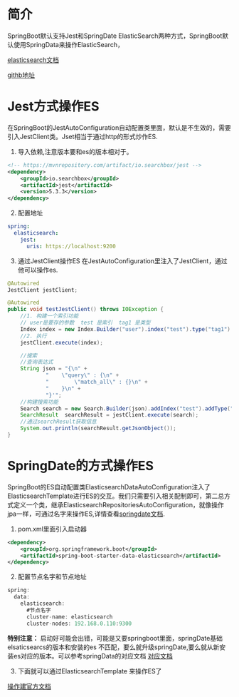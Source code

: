 
# 简介
SpringBoot默认支持Jest和SpringDate ElasticSearch两种方式，SpringBoot默认使用SpringData来操作ElasticSearch，

[elasticsearch文档](https://www.elastic.co/guide/cn/elasticsearch/guide/current/index.html)  

[githb地址](https://github.com/elastic/elasticsearch)

# Jest方式操作ES
在SpringBoot的JestAutoConfiguration自动配置类里面，默认是不生效的，需要引入JestClient类。Jset相当于通过http的形式炒作ES.

1. 导入依赖,注意版本要和es的版本相对于。
```xml
<!-- https://mvnrepository.com/artifact/io.searchbox/jest -->
<dependency>
    <groupId>io.searchbox</groupId>
    <artifactId>jest</artifactId>
    <version>5.3.3</version>
</dependency>
```

2. 配置地址
```yaml
spring:
  elasticsearch:
    jest:
      uris: https://localhost:9200
```
3. 通过JestClient操作ES
在JestAutoConfiguration里注入了JestClient，通过他可以操作es.
```java
@Autowired
JestClient jestClient;

@Autowired
public void testJestClient() throws IOException {
	//1. 构建一个索引功能
	// user是要存的参数  test 是索引  tag1 是类型
	Index index = new Index.Builder("user").index("test").type("tag1").build();
	//2. 执行
	jestClient.execute(index);

	//搜索
	//查询表达式
	String json = "{\n" +
			"    \"query\" : {\n" +
			"        \"match_all\" : {}\n" +
			"    }\n" +
			"}'";
	//构建搜索功能
	Search search = new Search.Builder(json).addIndex("test").addType("type").build();
	SearchResult  searchResult = jestClient.execute(search);
	//通过searchResult获取信息
	System.out.println(searchResult.getJsonObject());
}
```


# SpringDate的方式操作ES
SpringBoot的ES自动配置类ElasticsearchDataAutoConfiguration注入了ElasticsearchTemplate进行ES的交互。我们只需要引入相关配制即可，第二总方式定义一个类，继承ElasticsearchRepositoriesAutoConfiguration，就像操作jpa一样，可通过名字来操作ES,详情查看[soringdate文档](https://spring.io/projects/spring-data-elasticsearch).

1. pom.xml里面引入启动器
```xml
<dependency>
    <groupId>org.springframework.boot</groupId>
    <artifactId>spring-boot-starter-data-elasticsearch</artifactId>
</dependency>
```

2. 配置节点名字和节点地址
```java
spring:
  data:
    elasticsearch:
      #节点名字
      cluster-name: elasticsearch
      cluster-nodes: 192.168.0.110:9300
```

**特别注意：**
启动好可能会出错，可能是又要springboot里面，springDate基础elsaticsearcs的版本和安装的es 不匹配，要么就升级springDate,要么就从新安装es对应的版本。可以参考springData的对应文档
[对应文档](https://docs.spring.io/spring-data/elasticsearch/docs/3.2.0.RC3/reference/html/#preface.versions)

3. 下面就可以通过ElasticsearchTemplate 来操作ES了  

[操作建官方文档](https://docs.spring.io/spring-data/elasticsearch/docs/3.1.10.RELEASE/reference/html/)